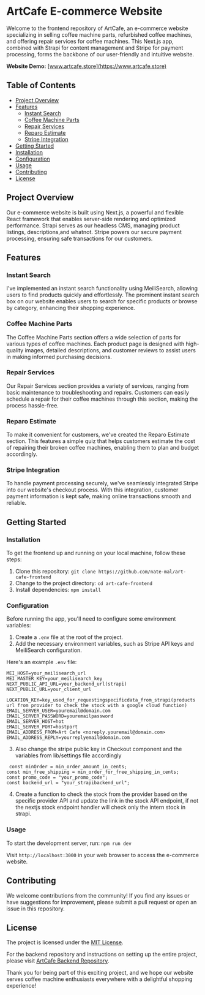 
# ArtCafe E-commerce Website

Welcome to the frontend repository of ArtCafe, an e-commerce website specializing in selling coffee machine parts, refurbished coffee machines, and offering repair services for coffee machines. This Next.js app, combined with Strapi for content management and Stripe for payment processing, forms the backbone of our user-friendly and intuitive website.

**Website Demo:** [www.artcafe.store](https://www.artcafe.store)

## Table of Contents
- [Project Overview](#project-overview)
- [Features](#features)
  - [Instant Search](#instant-search)
  - [Coffee Machine Parts](#coffee-machine-parts)
  - [Repair Services](#repair-services)
  - [Reparo Estimate](#reparo-estimate)
  - [Stripe Integration](#stripe-integration)
- [Getting Started](#getting-started)
- [Installation](#installation)
- [Configuration](#configuration)
- [Usage](#usage)
- [Contributing](#contributing)
- [License](#license)

## Project Overview
Our e-commerce website is built using Next.js, a powerful and flexible React framework that enables server-side rendering and optimized performance. Strapi serves as our headless CMS, managing product listings, descriptions,and whatnot. Stripe powers our secure payment processing, ensuring safe transactions for our customers.

## Features

### Instant Search
I've implemented an instant search functionality using MeiliSearch, allowing users to find products quickly and effortlessly. The prominent instant search box on our website enables users to search for specific products or browse by category, enhancing their shopping experience.

### Coffee Machine Parts
The Coffee Machine Parts section offers a wide selection of parts for various types of coffee machines. Each product page is designed with high-quality images, detailed descriptions, and customer reviews to assist users in making informed purchasing decisions.

### Repair Services
Our Repair Services section provides a variety of services, ranging from basic maintenance to troubleshooting and repairs. Customers can easily schedule a repair for their coffee machines through this section, making the process hassle-free.

### Reparo Estimate
To make it convenient for customers, we've created the Reparo Estimate section. This features a simple quiz that helps customers estimate the cost of repairing their broken coffee machines, enabling them to plan and budget accordingly.

### Stripe Integration
To handle payment processing securely, we've seamlessly integrated Stripe into our website's checkout process. With this integration, customer payment information is kept safe, making online transactions smooth and reliable.

## Getting Started

### Installation
To get the frontend up and running on your local machine, follow these steps:

1. Clone this repository: `git clone https://github.com/nate-mal/art-cafe-frontend`
2. Change to the project directory: `cd art-cafe-frontend`
3. Install dependencies: `npm install`

### Configuration
Before running the app, you'll need to configure some environment variables:

1. Create a `.env` file at the root of the project.
2. Add the necessary environment variables, such as Stripe API keys and MeiliSearch configuration.

Here's an example `.env` file:

```
MEI_HOST=your_meilisearch_url
MEI_MASTER_KEY=your_meilisearch_key
NEXT_PUBLIC_API_URL=your_backend_url(strapi)
NEXT_PUBLIC_URL=your_client_url

LOCATION_KEY=key_used_for_requestingspecificdata_from_strapi(products url from provider to check the stock with a google cloud function)
EMAIL_SERVER_USER=youremail@domain.com
EMAIL_SERVER_PASSWORD=youremailpassword
EMAIL_SERVER_HOST=hot
EMAIL_SERVER_PORT=hostport
EMAIL_ADDRESS_FROM=Art Cafe <noreply.youremail@domain.com>
EMAIL_ADDRESS_REPLY=yourreplyemail@domain.com
```
3. Also change the stripe public key  in Checkout component  and the variables from lib/settings file accordingly

```
 const minOrder = min_order_amount_in_cents;
const min_free_shipping = min_order_for_free_shipping_in_cents;
const promo_code = "your_promo_code";
const backend_url = "your_strapibackend_url";

```
4. Create a function to check the stock from the provider based on the specific provider API and update the link in the stock API endpoint, if not the nextjs stock endpoint handler will check only the intern stock in strapi.

### Usage
To start the development server, run: `npm run dev`

Visit `http://localhost:3000` in your web browser to access the e-commerce website.

## Contributing
We welcome contributions from the community! If you find any issues or have suggestions for improvement, please submit a pull request or open an issue in this repository.

## License
The project is licensed under the [MIT License](LICENSE).

For the backend repository and instructions on setting up the entire project, please visit [ArtCafe Backend Repository](https://github.com/nate-mal/strapi).

Thank you for being part of this exciting project, and we hope our website serves coffee machine enthusiasts everywhere with a delightful shopping experience!

































